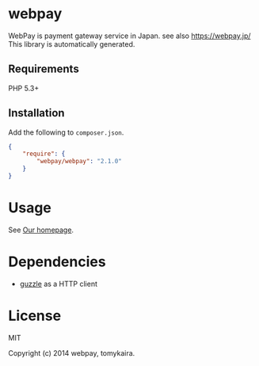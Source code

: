 # webpay

WebPay is payment gateway service in Japan. see also https://webpay.jp/
This library is automatically generated.

## Requirements

PHP 5.3+

## Installation

Add the following to `composer.json`.

```json
{
    "require": {
        "webpay/webpay": "2.1.0"
    }
}
```

# Usage

See [Our homepage](https://webpay.jp).

# Dependencies

- [guzzle](http://docs.guzzlephp.org/en/latest/) as a HTTP client

# License

MIT

Copyright (c) 2014 webpay, tomykaira.
